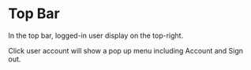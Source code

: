 # Top Bar

 In the top bar, logged-in user display on the top-right. 
 
  Click user account will show a pop up menu including Account and Sign out.
